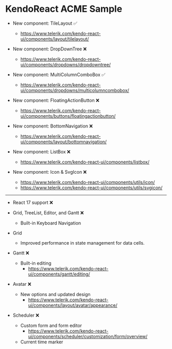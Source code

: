 # KendoReact ACME Sample

- New component: TileLayout ✅
  - https://www.telerik.com/kendo-react-ui/components/layout/tilelayout/

- New component: DropDownTree ❌
  - https://www.telerik.com/kendo-react-ui/components/dropdowns/dropdowntree/

- New component: MultiColumnComboBox ✅
  - https://www.telerik.com/kendo-react-ui/components/dropdowns/multicolumncombobox/

- New component: FloatingActionButton ❌
  - https://www.telerik.com/kendo-react-ui/components/buttons/floatingactionbutton/

- New component: BottomNavigation ❌
  - https://www.telerik.com/kendo-react-ui/components/layout/bottomnavigation/

- New component: ListBox ❌
  - https://www.telerik.com/kendo-react-ui/components/listbox/

- New component: Icon & SvgIcon ❌
  - https://www.telerik.com/kendo-react-ui/components/utils/icon/
  - https://www.telerik.com/kendo-react-ui/components/utils/svgicon/

---

- React 17 support ❌

- Grid, TreeList, Editor, and Gantt ❌
  - Built-in Keyboard Navigation

- Grid
  - Improved performance in state management for data cells.

- Gantt ❌
  - Built-in editing
      - https://www.telerik.com/kendo-react-ui/components/gantt/editing/

- Avatar ❌
  - New options and updated design
    - https://www.telerik.com/kendo-react-ui/components/layout/avatar/appearance/

- Scheduler ❌
  - Custom form and form editor
    - https://www.telerik.com/kendo-react-ui/components/scheduler/customization/form/overview/
  - Current time marker
